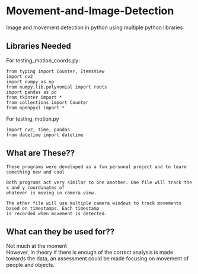 # Movement-and-Image-Detection
Image and movement detection in python using multiple python libraries


## Libraries Needed

For testing_motion_coords.py:

```
from typing import Counter, ItemsView
import cv2
import numpy as np
from numpy.lib.polynomial import roots
import pandas as pd
from tkinter import *
from collections import Counter
from openpyxl import *
```

For testing_motion.py
```
import cv2, time, pandas
from datetime import datetime
```


## What are These??
```
These programs were developed as a fun personal project and to learn something new and cool
```
```
Both programs act very similar to one another. One file will track the x and y coordinates of
whatever is moving in camera view.
```
```
The other file will use multiple camera windows to track movements based on timestamps. Each timestamp
is recorded when movement is detected.
```

## What can they be used for??
Not much at the moment</br>
However, in theory if there is enough of the correct analysis is made towards the data, an assessment could be made focusing on movement of people and objects.
